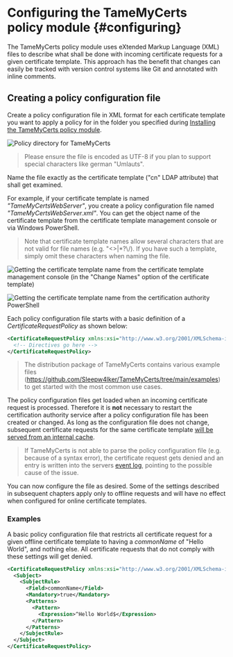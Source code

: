 # Configuring the TameMyCerts policy module {#configuring}

The TameMyCerts policy module uses eXtended Markup Language (XML) files to describe what shall be done with incoming certificate requests for a given certificate template. This approach has the benefit that changes can easily be tracked with version control systems like Git and annotated with inline comments.

## Creating a policy configuration file

Create a policy configuration file in XML format for each certificate template you want to apply a policy for in the folder you specified during [Installing the TameMyCerts policy module](#installing).

![Policy directory for TameMyCerts](resources/policydirectory.png)

> Please ensure the file is encoded as UTF-8 if you plan to support special characters like german "Umlauts".

Name the file exactly as the certificate template ("cn" LDAP attribute) that shall get examined.

For example, if your certificate template is named _"TameMyCertsWebServer"_, you create a policy configuration file named _"TameMyCertsWebServer.xml"_. You can get the object name of the certificate template from the certificate template management console or via Windows PowerShell.

> Note that certificate template names allow several characters that are not valid for file names (e.g. "<>|*?\\/). If you have such a template, simply omit these characters when naming the file.

![Getting the certificate template name from the certificate template management console (in the "Change Names" option of the certificate template)](resources/template-name.png)

![Getting the certificate template name from the certification authority PowerShell](resources/template-name-ps.png)

Each policy configuration file starts with a basic definition of a _CertificateRequestPolicy_ as shown below:

```xml
<CertificateRequestPolicy xmlns:xsi="http://www.w3.org/2001/XMLSchema-instance" xmlns:xsd="http://www.w3.org/2001/XMLSchema">
  <!-- Directives go here -->
</CertificateRequestPolicy>
```

> The distribution package of TameMyCerts contains various example files (<https://github.com/Sleepw4lker/TameMyCerts/tree/main/examples>) to get started with the most common use cases.

The policy configuration files get loaded when an incoming certificate request is processed. Therefore it is **not** necessary to restart the certification authority service after a policy configuration file has been created or changed. As long as the configuration file does not change, subsequent certificate requests for the same certificate template [will be served from an internal cache](#policy-cache).

> If TameMyCerts is not able to parse the policy configuration file (e.g. because of a syntax error), the certificate request gets denied and an entry is written into the servers [event log](#logs), pointing to the possible cause of the issue.

You can now configure the file as desired. Some of the settings described in subsequent chapters apply only to offline requests and will have no effect when configured for online certificate templates.

### Examples

A basic policy configuration file that restricts all certificate request for a given offline certificate template to having a _commonName_ of "Hello World", and nothing else. All certificate requests that do not comply with these settings will get denied.

```xml
<CertificateRequestPolicy xmlns:xsi="http://www.w3.org/2001/XMLSchema-instance" xmlns:xsd="http://www.w3.org/2001/XMLSchema">
  <Subject>
    <SubjectRule>
      <Field>commonName</Field>
      <Mandatory>true</Mandatory>
      <Patterns>
        <Pattern>
          <Expression>^Hello World$</Expression>
        </Pattern>
      </Patterns>
    </SubjectRule>
  </Subject>
</CertificateRequestPolicy>
```
